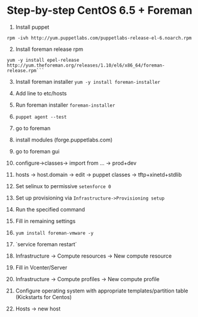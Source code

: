 # Step-by-step CentOS 6.5 + Foreman

1. Install puppet
```
rpm -ivh http://yum.puppetlabs.com/puppetlabs-release-el-6.noarch.rpm
```

2. Install foreman release rpm
```
yum -y install epel-release http://yum.theforeman.org/releases/1.10/el6/x86_64/foreman-release.rpm```
```

3. Install foreman installer
`yum -y install foreman-installer`

4. Add line to etc/hosts

5. Run foreman installer
`foreman-installer`

5. `puppet agent --test`

6. go to foreman

7. install modules (forge.puppetlabs.com)

8. go to foreman gui

9. configure->classes-> import from ... -> prod+dev

10. hosts -> host.domain -> edit -> puppet classes -> tftp+xinetd+stdlib

10. Set selinux to permissive `setenforce 0`

11. Set up provisioning via `Infrastructure->Provisioning setup`

12. Run the specified command

13. Fill in remaining settings

14. `yum install foreman-vmware -y`

15. `service foreman restart´

16. Infrastructure -> Compute resources -> New compute resource

17. Fill in Vcenter/Server

18. Infrastructure -> Compute profiles -> New compute profile

19. Configure operating system with appropriate templates/partition table (Kickstarts for Centos)

20. Hosts -> new host
